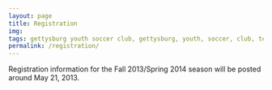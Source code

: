 ```yaml
---
layout: page
title: Registration
img: 
tags: gettysburg youth soccer club, gettysburg, youth, soccer, club, teams, registration
permalink: /registration/
---
```

Registration information for the Fall 2013/Spring 2014 season will be posted around May 21, 2013.
